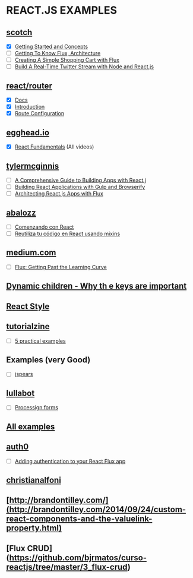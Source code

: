 # REACT.JS EXAMPLES


## [scotch](https://scotch.io)
 * [x] [Getting Started and Concepts](https://scotch.io/tutorials/learning-react-getting-started-and-concepts)
 * [ ] [Getting To Know Flux, Architecture](https://scotch.io/tutorials/getting-to-know-flux-the-react-js-architecture)
 * [ ] [Creating A Simple Shopping Cart with Flux](https://scotch.io/tutorials/creating-a-simple-shopping-cart-with-react-js-and-flux)
 * [ ] [Build A Real-Time Twitter Stream with Node and React.js](https://scotch.io/tutorials/build-a-real-time-twitter-stream-with-node-and-react-js)

## [react/router](https://github.com/rackt/react-router)
* [x] [Docs](https://github.com/rackt/react-router/tree/master/docs)
* [x] [Introduction](https://github.com/rackt/react-router/blob/master/docs/Introduction.md)
* [x] [Route Configuration](https://github.com/rackt/react-router/blob/master/docs/guides/basics/RouteConfiguration.md)

## [egghead.io](https://egghead.io)
 * [x] [React Fundamentals](https://egghead.io/series/react-fundamentals) (All videos)

## [tylermcginnis](http://tylermcginnis.com/blog/)
* [ ] [A Comprehensive Guide to Building Apps with React.j](http://tylermcginnis.com/reactjs-tutorial-a-comprehensive-guide-to-building-apps-with-react/)
* [ ] [Building React Applications with Gulp and Browserify](http://tylermcginnis.com/reactjs-tutorial-pt-2-building-react-applications-with-gulp-and-browserify/)
* [ ] [Architecting React.js Apps with Flux](http://tylermcginnis.com/reactjs-tutorial-pt-3-architecting-react-js-apps-with-flux/)

## [abalozz](http://abalozz.es/)
* [ ] [Comenzando con React](http://abalozz.es/comenzando-con-react/)
* [ ] [Reutiliza tu código en React usando mixins](http://abalozz.es/reutiliza-tu-codigo-en-react-usando-mixins/)

## [medium.com](medium.com)
* [ ] [Flux: Getting Past the Learning Curve](https://medium.com/@tribou/react-and-flux-for-the-rest-of-us-61f90869d51f)

## [Dynamic children - Why th e keys are important](http://blog.arkency.com/2014/10/react-dot-js-and-dynamic-children-why-the-keys-are-important/)

## [React Style](https://andreypopp.com/posts/2014-08-06-react-style.html)


## [tutorialzine](http://tutorialzine.com/)
* [ ] [5 practical examples](http://tutorialzine.com/2014/07/5-practical-examples-for-learning-facebooks-react-framework/)

## Examples (very Good)
* [ ] [jspears](http://jspears.github.io/subschema/#/)

## [lullabot](https://www.lullabot.com)
* [ ] [Processign forms](https://www.lullabot.com/articles/processing-forms-in-react)

## [All examples](http://react.rocks/)

## [auth0](auth0.com)
* [ ] [Adding authentication to your React Flux app](https://auth0.com/blog/2015/04/09/adding-authentication-to-your-react-flux-app/)

## [christianalfoni](http://christianalfoni.github.io/)
## [http://brandontilley.com/](http://brandontilley.com/2014/09/24/custom-react-components-and-the-valuelink-property.html)

## [Flux CRUD] (https://github.com/bjrmatos/curso-reactjs/tree/master/3_flux-crud)

